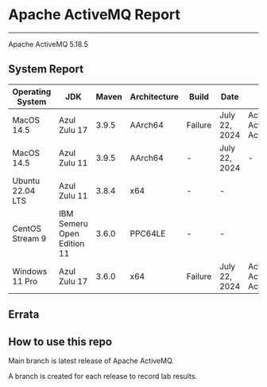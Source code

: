 # Apache ActiveMQ Report
--- 

Apache ActiveMQ 5.18.5

## System Report

| Operating System    | JDK       | Maven | Architecture | Build | Date  | Notes |
|---------------------|-----------|-------|--------------|-------|-------|-------|
| MacOS 14.5          | Azul Zulu 17   | 3.9.5 | AArch64      | Failure | July 22, 2024 | ActiveMQ Client ActiveMQSslConnectionFactoryTest & ActiveMQXASslConnectionFactoryTest |
| MacOS 14.5          | Azul Zulu 11   | 3.9.5 | AArch64      | - | July 22, 2024 | - |
| Ubuntu 22.04 LTS    | Azul Zulu 11   | 3.8.4 | x64      | - | - | |
| CentOS Stream 9     | IBM Semeru Open Edition 11 | 3.6.0 | PPC64LE      | - | - | |
| Windows 11 Pro      | Azul Zulu 17 | 3.6.0 | x64      | Failure | July 22, 2024 | ActiveMQ Client ActiveMQSslConnectionFactoryTest & ActiveMQXASslConnectionFactoryTest |


## Errata


## How to use this repo

Main branch is latest release of Apache ActiveMQ.

A branch is created for each release to record lab results.
